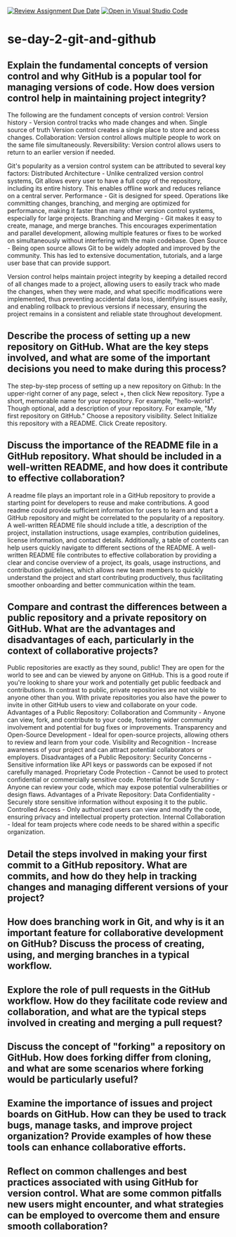 [![Review Assignment Due Date](https://classroom.github.com/assets/deadline-readme-button-22041afd0340ce965d47ae6ef1cefeee28c7c493a6346c4f15d667ab976d596c.svg)](https://classroom.github.com/a/8wgCKhpZ)
[![Open in Visual Studio Code](https://classroom.github.com/assets/open-in-vscode-2e0aaae1b6195c2367325f4f02e2d04e9abb55f0b24a779b69b11b9e10269abc.svg)](https://classroom.github.com/online_ide?assignment_repo_id=18407325&assignment_repo_type=AssignmentRepo)
# se-day-2-git-and-github
## Explain the fundamental concepts of version control and why GitHub is a popular tool for managing versions of code. How does version control help in maintaining project integrity?
The following are the fundament concepts of version control:
Version history - Version control tracks who made changes and when.
Single source of truth Version control creates a single place to store and access changes.
Collaboration: Version control allows multiple people to work on the same file simultaneously.
Reversibility: Version control allows users to return to an earlier version if needed.

Git's popularity as a version control system can be attributed to several key factors:
Distributed Architecture - Unlike centralized version control systems, Git allows every user to have a full copy of the repository, including its entire history. This enables offline work and reduces reliance on a central server.
Performance - Git is designed for speed. Operations like committing changes, branching, and merging are optimized for performance, making it faster than many other version control systems, especially for large projects.
Branching and Merging - Git makes it easy to create, manage, and merge branches. This encourages experimentation and parallel development, allowing multiple features or fixes to be worked on simultaneously without interfering with the main codebase.
Open Source - Being open source allows Git to be widely adopted and improved by the community. This has led to extensive documentation, tutorials, and a large user base that can provide support.

Version control helps maintain project integrity by keeping a detailed record of all changes made to a project, allowing users to easily track who made the changes, when they were made, and what specific modifications were implemented, thus preventing accidental data loss, identifying issues easily, and enabling rollback to previous versions if necessary, ensuring the project remains in a consistent and reliable state throughout development. 

## Describe the process of setting up a new repository on GitHub. What are the key steps involved, and what are some of the important decisions you need to make during this process?
The step-by-step process of setting up a new repository on Github:
In the upper-right corner of any page, select +, then click New repository.
Type a short, memorable name for your repository. For example, "hello-world".
Though optional, add a description of your repository. For example, "My first repository on GitHub."
Choose a repository visibility. 
Select Initialize this repository with a README.
Click Create repository.


## Discuss the importance of the README file in a GitHub repository. What should be included in a well-written README, and how does it contribute to effective collaboration?
A readme file plays an important role in a GitHub repository to provide a starting point for developers to reuse and make contributions. A good readme could provide sufficient information for users to learn and start a GitHub repository and might be correlated to the popularity of a repository.
A well-written README file should include a title, a description of the project, installation instructions, usage examples, contribution guidelines, license information, and contact details. Additionally, a table of contents can help users quickly navigate to different sections of the README.
A well-written README file contributes to effective collaboration by providing a clear and concise overview of a project, its goals, usage instructions, and contribution guidelines, which allows new team members to quickly understand the project and start contributing productively, thus facilitating smoother onboarding and better communication within the team. 


## Compare and contrast the differences between a public repository and a private repository on GitHub. What are the advantages and disadvantages of each, particularly in the context of collaborative projects?
Public repositories are exactly as they sound, public! They are open for the world to see and can be viewed by anyone on GitHub. This is a good route if you're looking to share your work and potentially get public feedback and contributions. In contrast to public, private repositories are not visible to anyone other than you. With private repositories you also have the power to invite in other GitHub users to view and collaborate on your code.
Advantages of a Public Repository:
Collaboration and Community - Anyone can view, fork, and contribute to your code, fostering wider community involvement and potential for bug fixes or improvements.
Transparency and Open-Source Development - Ideal for open-source projects, allowing others to review and learn from your code.
Visibility and Recognition - Increase awareness of your project and can attract potential collaborators or employers.
Disadvantages of a Public Repository:
Security Concerns - Sensitive information like API keys or passwords can be exposed if not carefully managed.
Proprietary Code Protection - Cannot be used to protect confidential or commercially sensitive code.
Potential for Code Scrutiny - Anyone can review your code, which may expose potential vulnerabilities or design flaws.
Advantages of a Private Repository:
Data Confidentiality - Securely store sensitive information without exposing it to the public. 
Controlled Access - Only authorized users can view and modify the code, ensuring privacy and intellectual property protection.
Internal Collaboration - Ideal for team projects where code needs to be shared within a specific organization.

## Detail the steps involved in making your first commit to a GitHub repository. What are commits, and how do they help in tracking changes and managing different versions of your project?

## How does branching work in Git, and why is it an important feature for collaborative development on GitHub? Discuss the process of creating, using, and merging branches in a typical workflow.

## Explore the role of pull requests in the GitHub workflow. How do they facilitate code review and collaboration, and what are the typical steps involved in creating and merging a pull request?

## Discuss the concept of "forking" a repository on GitHub. How does forking differ from cloning, and what are some scenarios where forking would be particularly useful?

## Examine the importance of issues and project boards on GitHub. How can they be used to track bugs, manage tasks, and improve project organization? Provide examples of how these tools can enhance collaborative efforts.

## Reflect on common challenges and best practices associated with using GitHub for version control. What are some common pitfalls new users might encounter, and what strategies can be employed to overcome them and ensure smooth collaboration?
